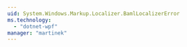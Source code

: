 ```yaml
---
uid: System.Windows.Markup.Localizer.BamlLocalizerError
ms.technology: 
  - "dotnet-wpf"
manager: "martinek"
---
```

